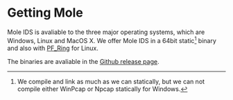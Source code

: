 # Getting Mole

Mole IDS is avaliable to the three major operating systems, which are Windows,
Linux and MacOS X. We offer Mole IDS in a 64bit static[^1] binary and also with
[PF_Ring](https://www.ntop.org/products/packet-capture/pf_ring/) for Linux.

The binaries are avaliable in the [Github release page](https://github.com/mole-ids/mole/releases).

[^1]: We compile and link as much as we can statically, but we can not compile
either WinPcap or Npcap statically for Windows.
